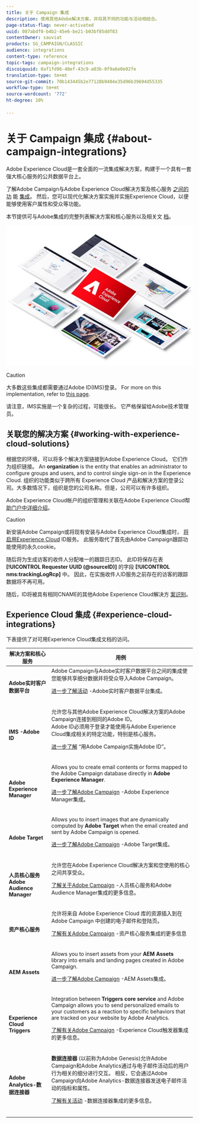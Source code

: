 ```yaml
---
title: 关于 Campaign 集成
description: 使用其他Adobe解决方案，并将其不同的功能与活动相结合。
page-status-flag: never-activated
uuid: 087abdf0-b4b2-45e6-be21-b03bf85ddf83
contentOwner: sauviat
products: SG_CAMPAIGN/CLASSIC
audience: integrations
content-type: reference
topic-tags: campaign-integrations
discoiquuid: 0af1fd96-48ef-43c9-a03b-0f9a6e0e02fe
translation-type: tm+mt
source-git-commit: 70b143445b2e77128b9404e35d96b39694d55335
workflow-type: tm+mt
source-wordcount: '772'
ht-degree: 10%

---
```



# 关于 Campaign 集成 {#about-campaign-integrations}

Adobe Experience Cloud是一套全面的一流集成解决方案，构建于一个具有一套强大核心服务的公共数据平台上。

了解Adobe Campaign与Adobe Experience Cloud解决方案及核心服务 [之间的功](https://docs.adobe.com/content/help/en/core-services/interface/marketing-cloud-integrations.html) 能 [集成](https://docs.adobe.com/content/help/en/core-services/interface/about-core-services/core-services.html)。 然后，您可以现代化解决方案实施并实施Experience Cloud，以便能够使用客户属性和受众等功能。

本节提供可与Adobe集成的完整列表解决方案和核心服务以及相关文 [档](#experience-cloud-integrations)。

![](assets/ExCloud-solutions.png)


>[!CAUTION]
>
>大多数这些集成都需要通过Adobe ID(IMS)登录。 For more on this implementation, refer to [this page](../../integrations/using/about-adobe-id.md).
>
>请注意，IMS实施是一个复杂的过程，可能很长。 它严格保留给Adobe技术管理员。

## 关联您的解决方案 {#working-with-experience-cloud-solutions}

根据您的环境，可以将多个解决方案链接到Adobe Experience Cloud。 它们作为组织链接。 An **organization** is the entity that enables an administrator to configure groups and users, and to control single sign-on in the Experience Cloud. 组织的功能类似于跨所有 Experience Cloud 产品和解决方案的登录公司。大多数情况下，组织是您的公司名称。但是，公司可以有许多组织。

Adobe Experience Cloud帐户的组织管理和关联在Adobe Experience Cloud帮 [助门户中详细介绍](https://docs.adobe.com/content/help/zh-Hans/core-services/interface/manage-users-and-products/organizations.html)。

>[!CAUTION]
>
>新安装Adobe Campaign或将现有安装与Adobe Experience Cloud集成时， [将启用Experience Cloud](https://docs.adobe.com/content/help/en/id-service/using/home.html) ID服务。 此服务取代了首先由Adobe Campaign跟踪功能使用的永久cookie。
>
>随后将为生成访客的收件人分配唯一的跟踪日志ID。 此ID将保存在表 **[!UICONTROL Requester UUID (@sourceID)]** 的字段 **[!UICONTROL nms:trackingLogRcp]** 中。 因此，在实施收件人ID服务之前存在的访客的跟踪数据将不再可用。
>
>随后，ID将被具有相同CNAME的其他Adobe Experience Cloud解决方 [案识别](https://docs.adobe.com/content/help/en/id-service/using/reference/analytics-reference/cname.html)。

## Experience Cloud 集成 {#experience-cloud-integrations}

下表提供了对可用Experience Cloud集成文档的访问。

<table> 
 <thead> 
  <tr> 
   <th> 解决方案和核心服务<br /> </th> 
   <th> 用例<br /> </th> 
  </tr> 
 </thead> 
 <tbody> 
  <tr> 
   <td> <strong>Adobe实时客户数据平台</strong><br /> </td> 
   <td> Adobe Campaign与Adobe实时客户数据平台之间的集成使您能够共享细分数据并将受众导入Adobe Campaign。<br /> <p><a href="https://docs.adobe.com/content/help/en/experience-platform/rtcdp/destinations/destinations-cat/adobe-destinations/adobe-campaign-destination.html">进一步了解活动</a> -Adobe实时客户数据平台集成。</p><br /> </td> 
  </tr> 
  <tr> 
   <td> <strong>IMS -Adobe ID</strong><br /> </td> 
   <td> 允许您与其他Adobe Experience Cloud解决方案的Adobe Campaign连接到相同的Adobe ID。<br /> Adobe ID必须用于登录才能使用与Adobe Experience Cloud集成相关的特定功能，特别是核心服务。<br /> <p><a href="../../integrations/using/about-adobe-id.md">进一步了解</a> “用Adobe Campaign实施Adobe ID”。</p><br /> </td> 
  </tr> 
  <tr> 
   <td> <strong>Adobe Experience Manager</strong><br /> </td> 
   <td> Allows you to create email contents or forms mapped to the Adobe Campaign database directly in <strong>Adobe Experience Manager</strong>.<br /> <p><a href="../../integrations/using/about-adobe-experience-manager.md">进一步了解Adobe Campaign</a> -Adobe Experience Manager集成。</p><br /> </td> 
  </tr> 
  <tr> 
   <td> <strong>Adobe Target</strong><br /> </td> 
   <td> Allows you to insert images that are dynamically computed by <strong>Adobe Target</strong> when the email created and sent by Adobe Campaign is opened.<br /> <p><a href="../../integrations/using/integrating-with-adobe-target.md">进一步了解Adobe Campaign</a> -Adobe Target集成。</p><br /> </td> 
  </tr> 
  <tr> 
   <td> <strong>人员核心服务</strong><br /><strong>Adobe Audience Manager</strong><br /> </td> 
   <td> 允许您在Adobe Experience Cloud解决方案和您使用的核心之间共享受众。<br /> <p><a href="../../integrations/using/sharing-audiences-with-adobe-experience-cloud.md">了解关于Adobe Campaign</a> -人员核心服务和Adobe Audience Manager集成的更多信息。</p><br /> </td> 
  </tr> 
  <tr> 
   <td> <strong>资产核心服务</strong><br /> </td> 
   <td> 允许将来自 Adobe Experience Cloud 库的资源插入到在 Adobe Campaign 中创建的电子邮件和登陆页。<br /> <p><a href="../../integrations/using/configuring-access-to-assets.md#integrating-with-experience-cloud-assets">了解有关Adobe Campaign</a> -资产核心服务集成的更多信息</p><br /> </td> 
  </tr> 
  <tr> 
   <td> <strong>AEM Assets</strong><br /> </td> 
   <td> Allows you to insert assets from your <strong>AEM Assets</strong> library into emails and landing pages created in Adobe Campaign.<br /> <p><a href="../../integrations/using/configuring-access-to-assets.md#integrating-with-aem-assets">进一步了解Adobe Campaign</a> -AEM Assets集成。</p><br /> </td> 
  </tr> 
  <tr> 
   <td> <strong>Experience Cloud Triggers</strong><br /> </td> 
   <td> Integration between <strong>Triggers core service</strong> and Adobe Campaign allows you to send personalized emails to your customers as a reaction to specific behaviors that are tracked on your website by Adobe Analytics.<br /> <p><a href="https://helpx.adobe.com/cn/campaign/kb/triggers-and-campaign.html">了解有关Adobe Campaign</a> -Experience Cloud触发器集成的更多信息。</p><br /> </td> 
  </tr> 
  <tr> 
   <td> <strong>Adobe Analytics-数据连接器</strong><br /> </td> 
   <td> <strong>数据连接器</strong> (以前称为Adobe Genesis)允许Adobe Campaign和Adobe Analytics通过与电子邮件活动后的用户行为相关的细分进行交互。 相反，它会通过Adobe Campaign向Adobe Analytics-数据连接器发送电子邮件活动的指标和属性。<br /> <p><a href="../../platform/using/adobe-analytics-data-connector.md">了解有关活动</a> -数据连接器集成的更多信息。</p><br /> </td> 
  </tr> 
 </tbody> 
</table>

